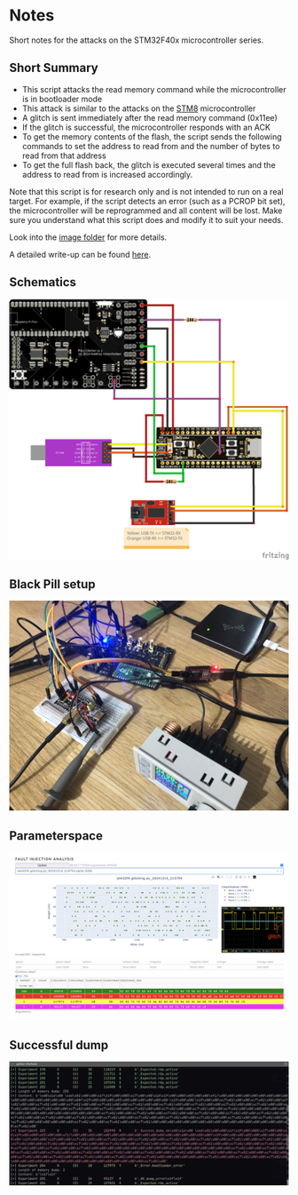 # Notes

Short notes for the attacks on the STM32F40x microcontroller series.

## Short Summary

- This script attacks the read memory command while the microcontroller is in bootloader mode 
- This attack is similar to the attacks on the [STM8](https://github.com/MKesenheimer/fault-injection-library/tree/master/projects/stm8s) microcontroller
- A glitch is sent immediately after the read memory command (0x11ee)
- If the glitch is successful, the microcontroller responds with an ACK
- To get the memory contents of the flash, the script sends the following commands to set the address to read from and the number of bytes to read from that address
- To get the full flash back, the glitch is executed several times and the address to read from is increased accordingly.

Note that this script is for research only and is not intended to run on a real target. For example, if the script detects an error (such as a PCROP bit set), the microcontroller will be reprogrammed and all content will be lost. Make sure you understand what this script does and modify it to suit your needs.

Look into the [image folder](images) for more details.

A detailed write-up can be found [here](https://mkesenheimer.github.io/blog/glitching-the-stm32f4.html).

## Schematics

![](images/stm32f40-glitching_bb.png)

## Black Pill setup

![](images/setup.JPG)

## Parameterspace

![](images/parameterspace-attempt-1.png)

## Successful dump

![](images/successful-dump.png)
